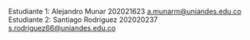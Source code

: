 Estudiante 1: Alejandro Munar 202021623 a.munarm@uniandes.edu.co
Estudiante 2: Santiago Rodriguez 202020237 s.rodriguez66@uniandes.edu.co

